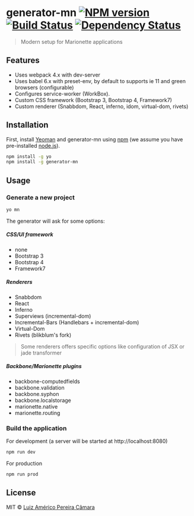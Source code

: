 # generator-mn [![NPM version][npm-image]][npm-url] [![Build Status][travis-image]][travis-url] [![Dependency Status][daviddm-image]][daviddm-url]
> Modern setup for Marionette applications

## Features

 * Uses webpack 4.x with dev-server
 * Uses babel 6.x with preset-env, by default to supports ie 11 and green browsers (configurable)  
 * Configures service-worker (WorkBox).
 * Custom CSS framework (Bootstrap 3, Bootstrap 4, Framework7)
 * Custom renderer (Snabbdom, React, inferno, idom, virtual-dom, rivets) 
 
## Installation

First, install [Yeoman](http://yeoman.io) and generator-mn using [npm](https://www.npmjs.com/) (we assume you have pre-installed [node.js](https://nodejs.org/)).

```bash
npm install -g yo
npm install -g generator-mn
```

## Usage

### Generate a new project

```bash
yo mn
```

The generator will ask for some options:

##### CSS/UI framework
  * none
  * Bootstrap 3
  * Bootstrap 4
  * Framework7

##### Renderers
  * Snabbdom
  * React
  * Inferno  
  * Superviews (incremental-dom)
  * Incremental-Bars (Handlebars + incremental-dom)
  * Virtual-Dom
  * Rivets (blikblum's fork)

> Some renderers offers specific options like configuration of JSX or jade transformer

##### Backbone/Marionette plugins
  * backbone-computedfields
  * backbone.validation
  * backbone.syphon
  * backbone.localstorage
  * marionette.native
  * marionette.routing

### Build the application

For development (a server will be started at http://localhost:8080)
```bash
npm run dev 
```

For production
```bash
npm run prod
```

## License

MIT © [Luiz Américo Pereira Câmara]()


[npm-image]: https://badge.fury.io/js/generator-mn.svg
[npm-url]: https://npmjs.org/package/generator-mn
[travis-image]: https://travis-ci.org/blikblum/generator-mn.svg?branch=master
[travis-url]: https://travis-ci.org/blikblum/generator-mn
[daviddm-image]: https://david-dm.org/blikblum/generator-mn.svg?theme=shields.io
[daviddm-url]: https://david-dm.org/blikblum/generator-mn
